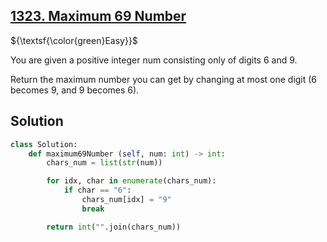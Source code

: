 ## [1323. Maximum 69 Number](https://leetcode.com/problems/maximum-69-number/)

${\textsf{\color{green}Easy}}$

You are given a positive integer num consisting only of digits 6 and 9.

Return the maximum number you can get by changing at most one digit (6 becomes 9, and 9 becomes 6).

## Solution
```python
class Solution:
    def maximum69Number (self, num: int) -> int:
        chars_num = list(str(num))

        for idx, char in enumerate(chars_num):
            if char == "6":
                chars_num[idx] = "9"
                break

        return int("".join(chars_num))
```
